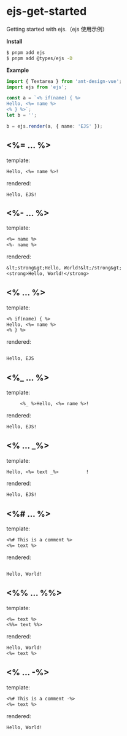 # ejs-get-started

Getting started with ejs.（ejs 使用示例）

**Install**

```sh
$ pnpm add ejs
$ pnpm add @types/ejs -D
```

**Example**

```ts
import { Textarea } from 'ant-design-vue';
import ejs from 'ejs';

const a = `<% if(name) { %>
Hello, <%= name %>
<% } %>`;
let b = '';

b = ejs.render(a, { name: 'EJS' });
```



## <%= ... %>

template:
```txt
Hello, <%= name %>!
```

rendered: 
```
Hello, EJS!
```



## <%- ... %>

template:
```txt
<%= name %>
<%- name %>
```

rendered:
```txt
&lt;strong&gt;Hello, World!&lt;/strong&gt;
<strong>Hello, World!</strong>
```



## <% ... %>

template:
```txt
<% if(name) { %>
Hello, <%= name %>
<% } %>
```

rendered:
```txt

Hello, EJS
```



## <%_ ... %>

template:
```txt
     <%_ %>Hello, <%= name %>!
```

rendered:
```txt
Hello, EJS!
```



## <% ... _%>

template:
```txt
Hello, <%= text _%>          !
```

rendered:
```txt
Hello, EJS!
```



## <%# ... %>

template:
```txt
<%# This is a comment %>
<%= text %>
```

rendered:
```txt

Hello, World!
```



## <%% ... %%>

template:
```txt
<%= text %>
<%%= text %%>
```

rendered:
```txt
Hello, World!
<%= text %>
```



## <% ... -%>

template:
```txt
<%# This is a comment -%>
<%= text %>
```

rendered:
```txt
Hello, World!
```
